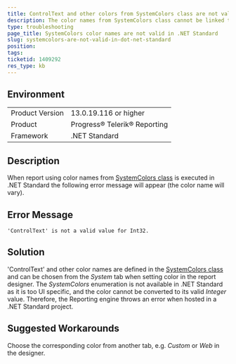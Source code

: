 ```yaml
---
title: ControlText and other colors from SystemColors class are not valid values for Int32 - .NET Standard
description: The color names from SystemColors class cannot be linked to valid Int32 values in .NET Standard
type: troubleshooting
page_title: SystemColors color names are not valid in .NET Standard
slug: systemcolors-are-not-valid-in-dot-net-standard
position: 
tags: 
ticketid: 1409292
res_type: kb
---
```


## Environment
<table>
    <tbody>
	    <tr>
	    	<td>Product Version</td>
	    	<td>13.0.19.116 or higher</td>
	    </tr>
	    <tr>
	    	<td>Product</td>
	    	<td>Progress® Telerik® Reporting</td>
	    </tr>
      <tr>
	    	<td>Framework</td>
	    	<td>.NET Standard</td>
	    </tr>
    </tbody>
</table>


## Description
When report using color names from [SystemColors class](https://docs.microsoft.com/en-us/dotnet/api/system.drawing.systemcolors?view=netframework-4.8) is executed in .NET Standard the following error message will appear (the color name will vary).

## Error Message
```
'ControlText' is not a valid value for Int32.
```

## Solution
'ControlText' and other color names are defined in the [SystemColors class](https://docs.microsoft.com/en-us/dotnet/api/system.drawing.systemcolors?view=netframework-4.8) and can be chosen from the _System_ tab when setting color in the report designer. The _SystemColors_ enumeration is not available in .NET Standard as it is too UI specific, and the color cannot be converted to its valid _Integer_ value. Therefore, the Reporting engine throws an error when hosted in a .NET Standard project.

## Suggested Workarounds
Choose the corresponding color from another tab, e.g. _Custom_ or _Web_ in the designer.
